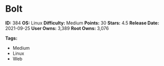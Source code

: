 # Bolt

**ID:** 384
**OS:** Linux
**Difficulty:** Medium
**Points:** 30
**Stars:** 4.5
**Release Date:** 2021-09-25
**User Owns:** 3,389
**Root Owns:** 3,076

**Tags:**
- Medium
- Linux
- Web

